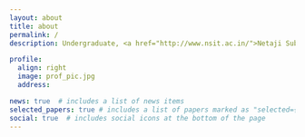 ```yaml
---
layout: about
title: about
permalink: /
description: Undergraduate, <a href="http://www.nsit.ac.in/">Netaji Subhas Institute of Technology</a>.

profile:
  align: right
  image: prof_pic.jpg
  address: 

news: true  # includes a list of news items
selected_papers: true # includes a list of papers marked as "selected={true}"
social: true  # includes social icons at the bottom of the page
---
```

<!-- 
Write Introduction -->